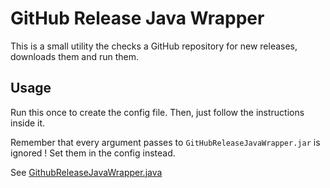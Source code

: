 # GitHub Release Java Wrapper

This is a small utility the checks a GitHub repository for new releases, downloads them and run them.

## Usage

Run this once to create the config file. Then, just follow the instructions inside it.

Remember that every argument passes to `GitHubReleaseJavaWrapper.jar` is ignored ! Set them in the config instead.

See [GithubReleaseJavaWrapper.java](src/main/resources/GithubReleaseJavaWrapper.yml)